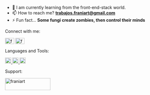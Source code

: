 - 🌱 I am currently learning from the front-end-stack world.
- 📫 How to reach me? **trabajos.franiart@gmail.com**
- ⚡ Fun fact... **Some fungi create zombies, then control their minds**

Connect with me:
<p align="left">
<a href="https://instagram.com/frani_art" target="blank"><img align="center" src="https://raw.githubusercontent.com/rahuldkjain/github-profile-readme-generator/master/src/images/icons/Social/instagram.svg" alt="frani_art" height="20" width="30" /></a>
<a href="https://www.behance.net/franiart" target="blank"><img align="center" src="https://raw.githubusercontent.com/rahuldkjain/github-profile-readme-generator/master/src/images/icons/Social/behance.svg" alt="franiart" height="20" width="30" /></a>
</p>

Languages and Tools:
<p align="left"> <a href="https://www.adobe.com/in/products/illustrator.html" target="_blank"> <img src="https://www.vectorlogo.zone/logos/adobe_illustrator/adobe_illustrator-icon.svg" alt="illustrator" width="20" height="20"/> </a> <a href="https://www.sketch.com/" target="_blank"> <img src="https://www.vectorlogo.zone/logos/sketchapp/sketchapp-icon.svg" alt="sketch" width="20" height="20"/> </a> <a href="https://www.adobe.com/products/xd.html" target="_blank"> <img src="https://cdn.worldvectorlogo.com/logos/adobe-xd.svg" alt="xd" width="20" height="20"/> </a> </p>

Support:
<p><a href="https://www.buymeacoffee.com/franiart"> <img align="left" src="https://cdn.buymeacoffee.com/buttons/v2/default-yellow.png" height="40" width="150" alt="franiart" /></a></p><br><br>
